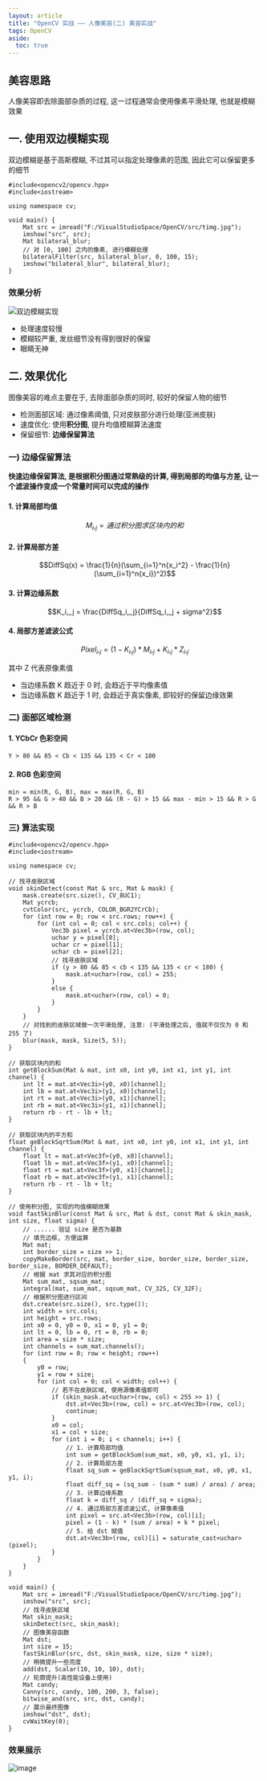 ```yaml
---
layout: article
title: "OpenCV 实战 —— 人像美容(二) 美容实战"
tags: OpenCV
aside:
  toc: true
---
```


## 美容思路
人像美容即去除面部杂质的过程, 这一过程通常会使用像素平滑处理, 也就是模糊效果

<!--more-->

## 一. 使用双边模糊实现
双边模糊是基于高斯模糊, 不过其可以指定处理像素的范围, 因此它可以保留更多的细节
```
#include<opencv2/opencv.hpp>
#include<iostream>

using namespace cv;

void main() {
	Mat src = imread("F:/VisualStudioSpace/OpenCV/src/timg.jpg");
	imshow("src", src);
	Mat bilateral_blur;
	// 对 [0, 100] 之内的像素, 进行模糊处理
	bilateralFilter(src, bilateral_blur, 0, 100, 15);
	imshow("bilateral_blur", bilateral_blur);
}
```
### 效果分析
![双边模糊实现](https://i.loli.net/2019/05/29/5cee35d12082e78379.png)

- 处理速度较慢
- 模糊较严重, 发丝细节没有得到很好的保留
- 眼睛无神

## 二. 效果优化
图像美容的难点主要在于, 去除面部杂质的同时, 较好的保留人物的细节
- 检测面部区域: 通过像素阈值, 只对皮肤部分进行处理(亚洲皮肤)
- 速度优化: 使用**积分图**, 提升均值模糊算法速度
- 保留细节: **边缘保留算法**

### 一) 边缘保留算法
**快速边缘保留算法, 是根据积分图通过常熟级的计算, 得到局部的均值与方差, 让一个滤波操作变成一个常量时间可以完成的操作**

#### 1. 计算局部均值
$$M_i,_j = 通过积分图求区块内的和$$
#### 2. 计算局部方差
$$DiffSq(x) = \frac{1}{n}(\sum_{i=1}^n{x_i^2} - \frac{1}{n}(\sum_{i=1}^n{x_i})^2)$$

#### 3. 计算边缘系数
$$K_i,_j = \frac{DiffSq_i,_j}{DiffSq_i,_j + sigma^2}$$

#### 4. 局部方差滤波公式
$$Pixel_i,_j = (1 - K_i,_j)*M_i,_j + K_i,_j*Z_i,_j$$

其中 Z 代表原像素值
- 当边缘系数 K 趋近于 0 时, 会趋近于平均像素值
- 当边缘系数 K 趋近于 1 时, 会趋近于真实像素, 即较好的保留边缘效果

### 二) 面部区域检测
#### 1. YCbCr 色彩空间
```
Y > 80 && 85 < Cb < 135 && 135 < Cr < 180
```
#### 2. RGB 色彩空间
```
min = min(R, G, B), max = max(R, G, B)
R > 95 && G > 40 && B > 20 && (R - G) > 15 && max - min > 15 && R > G && R > B
```

### 三) 算法实现
```
#include<opencv2/opencv.hpp>
#include<iostream>

using namespace cv;

// 找寻皮肤区域
void skinDetect(const Mat & src, Mat & mask) {
	mask.create(src.size(), CV_8UC1);
	Mat ycrcb;
	cvtColor(src, ycrcb, COLOR_BGR2YCrCb);
	for (int row = 0; row < src.rows; row++) {
		for (int col = 0; col < src.cols; col++) {
			Vec3b pixel = ycrcb.at<Vec3b>(row, col);
			uchar y = pixel[0];
			uchar cr = pixel[1];
			uchar cb = pixel[2];
			// 找寻皮肤区域
			if (y > 80 && 85 < cb < 135 && 135 < cr < 180) {
				mask.at<uchar>(row, col) = 255;
			}
			else {
				mask.at<uchar>(row, col) = 0;
			}
		}
	}
	// 对找到的皮肤区域做一次平滑处理, 注意: (平滑处理之后, 值就不仅仅为 0 和 255 了)
	blur(mask, mask, Size(5, 5));
}

// 获取区块内的和
int getBlockSum(Mat & mat, int x0, int y0, int x1, int y1, int channel) {
	int lt = mat.at<Vec3i>(y0, x0)[channel];
	int lb = mat.at<Vec3i>(y1, x0)[channel];
	int rt = mat.at<Vec3i>(y0, x1)[channel];
	int rb = mat.at<Vec3i>(y1, x1)[channel];
	return rb - rt - lb + lt;
}

// 获取区块内的平方和
float geBlockSqrtSum(Mat & mat, int x0, int y0, int x1, int y1, int channel) {
	float lt = mat.at<Vec3f>(y0, x0)[channel];
	float lb = mat.at<Vec3f>(y1, x0)[channel];
	float rt = mat.at<Vec3f>(y0, x1)[channel];
	float rb = mat.at<Vec3f>(y1, x1)[channel];
	return rb - rt - lb + lt;
}

// 使用积分图, 实现的均值模糊效果
void fastSkinBlur(const Mat & src, Mat & dst, const Mat & skin_mask, int size, float sigma) {
	// ...... 验证 size 是否为基数
	// 填充边框, 方便运算
	Mat mat;
	int border_size = size >> 1;
	copyMakeBorder(src, mat, border_size, border_size, border_size, border_size, BORDER_DEFAULT);
	// 根据 mat 求其对应的积分图
	Mat sum_mat, sqsum_mat;
	integral(mat, sum_mat, sqsum_mat, CV_32S, CV_32F);
	// 根据积分图进行区间
	dst.create(src.size(), src.type());
	int width = src.cols;
	int height = src.rows;
	int x0 = 0, y0 = 0, x1 = 0, y1 = 0;
	int lt = 0, lb = 0, rt = 0, rb = 0;
	int area = size * size;
	int channels = sum_mat.channels();
	for (int row = 0; row < height; row++)
	{
		y0 = row;
		y1 = row + size;
		for (int col = 0; col < width; col++) {
			// 若不在皮肤区域, 使用源像素值即可
			if (skin_mask.at<uchar>(row, col) < 255 >> 1) {
				dst.at<Vec3b>(row, col) = src.at<Vec3b>(row, col);
				continue;
			}
			x0 = col;
			x1 = col + size;
			for (int i = 0; i < channels; i++) {
				// 1. 计算局部均值
				int sum = getBlockSum(sum_mat, x0, y0, x1, y1, i);
				// 2. 计算局部方差
				float sq_sum = geBlockSqrtSum(sqsum_mat, x0, y0, x1, y1, i);
				float diff_sq = (sq_sum - (sum * sum) / area) / area;
				// 3. 计算边缘系数
				float k = diff_sq / (diff_sq + sigma);
				// 4. 通过局部方差滤波公式, 计算像素值
				int pixel = src.at<Vec3b>(row, col)[i];
				pixel = (1 - k) * (sum / area) + k * pixel;
				// 5. 给 dst 赋值
				dst.at<Vec3b>(row, col)[i] = saturate_cast<uchar>(pixel);
			}
		}
	}
}

void main() {
	Mat src = imread("F:/VisualStudioSpace/OpenCV/src/timg.jpg");
	imshow("src", src);
	// 找寻皮肤区域
	Mat skin_mask;
	skinDetect(src, skin_mask);
	// 图像美容函数
	Mat dst;
	int size = 15;
	fastSkinBlur(src, dst, skin_mask, size, size * size);
	// 稍微提升一些亮度
	add(dst, Scalar(10, 10, 10), dst);
	// 轮廓提升(高性能设备上使用)
	Mat candy;
	Canny(src, candy, 100, 200, 3, false);
	bitwise_and(src, src, dst, candy);
	// 展示最终图像
	imshow("dst", dst);
	cvWaitKey(0);
}
```

### 效果展示
![image](https://i.loli.net/2019/05/29/5cee35e85365740900.png)